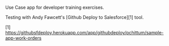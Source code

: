 Use Case app for developer training exercises. 

Testing with Andy Fawcett's [Github Deploy to Salesforce][1] tool. 

[1] https://githubsfdeploy.herokuapp.com/app/githubdeploy/pchittum/sample-app-work-orders